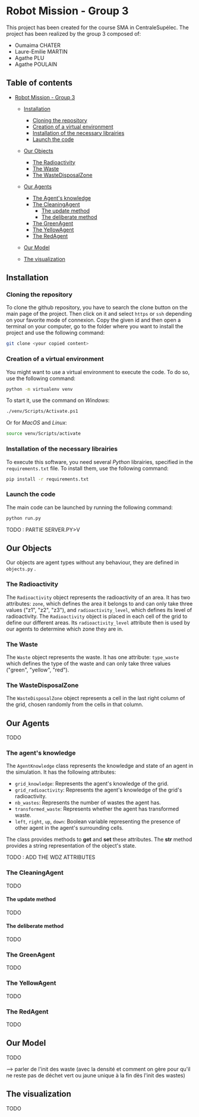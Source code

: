 # Robot Mission - Group 3

This project has been created for the course SMA in CentraleSupélec.
The project has been realized by the group 3 composed of:
- Oumaima CHATER
- Laure-Emilie MARTIN
- Agathe PLU
- Agathe POULAIN

## Table of contents

- [Robot Mission - Group 3](#robot-mission---group-3)
    - [Installation](#installation)
        - [Cloning the repository](#cloning-the-repository)
        - [Creation of a virtual environment](#creation-of-a-virtual-environment)
        - [Installation of the necessary librairies](#installation-of-the-necessary-librairies)
        - [Launch the code](#launch-the-code)
    - [Our Objects](#our-objects)
        - [The Radioactivity](#the-radioactivity)
        - [The Waste](#the-waste)
        - [The WasteDisposalZone](#the-wastedisposalzone)
    - [Our Agents](#our-agents)
        - [The Agent's knowledge](#the-agents-knowledge)
        - [The CleaningAgent](#the-cleaningagent)
            - [The update method](#the-update-method)
            - [The deliberate method](#the-deliberate-method)
        - [The GreenAgent](#the-greenagent)
        - [The YellowAgent](#the-yellowagent)
        - [The RedAgent](#the-redagent)

    - [Our Model](#our-model)
    - [The visualization](#the-visualization)
 

## Installation

### Cloning the repository

To clone the github repository, you have to search the clone button on the main page of the project. Then click on it and select `https` or `ssh` depending on your favorite mode of connexion. Copy the given id and then open a terminal on your computer, go to the folder where you want to install the project and use the following command:

```bash
git clone <your copied content>
```

### Creation of a virtual environment

You might want to use a virtual environment to execute the code. To do so, use the following command:

```bash
python -m virtualenv venv
```

To start it, use the command on *Windows*:

```bash
./venv/Scripts/Activate.ps1
```

Or for *MacOS* and *Linux*:

```bash
source venv/Scripts/activate
```

### Installation of the necessary librairies

To execute this software, you need several *Python* librairies, specified in the `requirements.txt` file. To install them, use the following command:

```bash
pip install -r requirements.txt
```

### Launch the code

The main code can be launched by running the following command:

```bash
python run.py
```

TODO : PARTIE SERVER.PY>V


## Our Objects

Our objects are agent types without any behaviour, they are defined in `objects.py` .

### The Radioactivity

The `Radioactivity` object represents the radioactivity of an area. It has two attributes: `zone`, which defines the area it belongs to and can only take three values ("z1", "z2", "z3"), and `radioactivity_level`, which defines its level of radioactivity. The `Radioactivity` object is placed in each cell of the grid to define our different areas. Its `radioactivity_level` attribute then is used by our agents to determine which zone they are in.

### The Waste 

The `Waste` object represents the waste. It has one attribute: `type_waste` which defines the type of the waste and can only take three values ("green", "yellow", "red"). 

### The WasteDisposalZone

The `WasteDisposalZone` object represents a cell in the last right column of the grid, chosen randomly from the cells in that column.

## Our Agents

TODO

### The agent's knowledge

The `AgentKnowledge` class represents the knowledge and state of an agent in the simulation. It has the following attributes:

- `grid_knowledge`: Represents the agent's knowledge of the grid.
- `grid_radioactivity`: Represents the agent's knowledge of the grid's radioactivity.
- `nb_wastes`: Represents the number of wastes the agent has.
- `transformed_waste`: Represents whether the agent has transformed waste.
- `left`, `right`, `up`, `down`: Boolean variable representing the presence of other agent in the agent's surrounding cells.

The class provides methods to __get__ and __set__ these attributes. The __str__ method provides a string representation of the object's state.

TODO : ADD THE WDZ ATTRIBUTES

### The CleaningAgent

TODO

#### The update method

TODO

#### The deliberate method

TODO

### The GreenAgent

TODO

### The YellowAgent

TODO

### The RedAgent

TODO


## Our Model

TODO

--> parler de l'init des waste (avec la densité et comment on gère pour qu'il ne reste pas de déchet vert ou jaune unique à la fin dès l'init des wastes)


## The visualization

TODO
